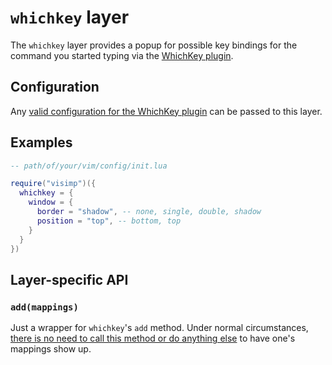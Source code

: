 # `whichkey` layer

The `whichkey` layer provides a popup for possible key bindings for the command
you started typing via the [WhichKey plugin](https://github.com/folke/which-key.nvim).

## Configuration

Any [valid configuration for the WhichKey plugin](https://github.com/folke/which-key.nvim?tab=readme-ov-file#%EF%B8%8F-configuration)
can be passed to this layer.

## Examples

```lua
-- path/of/your/vim/config/init.lua

require("visimp")({
  whichkey = {
    window = {
      border = "shadow", -- none, single, double, shadow
      position = "top", -- bottom, top
    }
  }
})
```

## Layer-specific API

### `add(mappings)`

Just a wrapper for `whichkey`'s `add` method. Under normal circumstances,
[there is no need to call this method or do anything
else](https://github.com/folke/which-key.nvim#%EF%B8%8F-mappings) to have one's
mappings show up.
